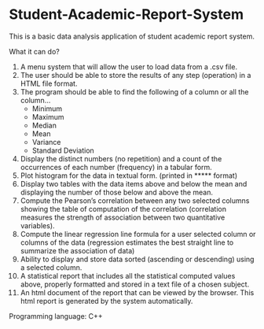 # Student-Academic-Report-System

This is a basic data analysis application of student academic report system. <br/>

What it can do? <br/>
1. A menu system that will allow the user to load data from a .csv file. <br/>
2. The user should be able to store the results of any step (operation) in a HTML file format. <br/>
3. The program should be able to find the following of a column or all the column... <br/>
    - Minimum <br/>
    - Maximum <br/>
    - Median <br/>
    - Mean  <br/>
    - Variance <br/>
    - Standard Deviation <br/>
4. Display the distinct numbers (no repetition) and a count of the occurrences of each number (frequency) in a tabular form.
5. Plot histogram for the data in textual form. (printed in ***** format) <br/>
6. Display two tables with the data items above and below the mean and displaying the number of those below and above the mean. <br/>
7. Compute the Pearson’s correlation between any two selected columns showing the table of computation of the correlation (correlation measures the strength of association between two quantitative variables). <br/>
8. Compute the linear regression line formula for a user selected column or columns of the data (regression estimates the best straight line to summarize the association of data) <br/>
9. Ability to display and store data sorted (ascending or descending) using a selected column. <br/>
10. A statistical report that includes all the statistical computed values above, properly formatted and stored in a text file of a chosen subject. <br/>
11. An html document of the report that can be viewed by the browser. This html report is generated by the system automatically. <br/>

Programming language: C++



